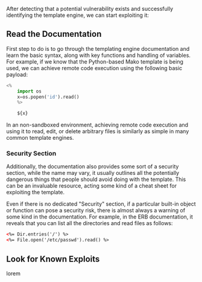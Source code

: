 After detecting that a potential vulnerability exists and successfully identifying the template engine, we can start exploiting it:
## Read the Documentation
First step to do is to go through the templating engine documentation and learn the basic syntax, along with key functions and handling of variables. For example, if we know that the Python-based Mako template is being used, we can achieve remote code execution using the following basic payload:
```python
<%
	import os
	x=os.popen('id').read()
	%>

	${x}
```
In an non-sandboxed environment, achieving remote code execution and using it to read, edit, or delete arbitrary files is similarly as simple in many common template engines.
### Security Section
Additionally, the documentation also provides some sort of a security section, while the name may vary, it usually outlines all the potentially dangerous things that people should avoid doing with the template. This can be an invaluable resource, acting some kind of a cheat sheet for exploiting the template.

Even if there is no dedicated "Security" section, if a particular built-in object or function can pose a security risk, there is almost always a warning of some kind in the documentation. For example, in the ERB documentation, it reveals that you can list all the directories and read files as follows:
```html
<%= Dir.entries('/') %>
<%= File.open('/etc/passwd').read() %>
```
## Look for Known Exploits
lorem